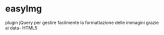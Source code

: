 easyImg
=======

plugin jQuery per gestire facilmente la formattazione delle immagini grazie ai data- HTML5
